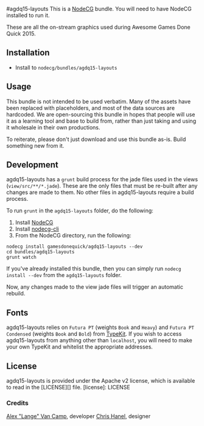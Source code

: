 #agdq15-layouts
This is a [NodeCG](http://github.com/nodecg/nodecg) bundle. You will need to have NodeCG installed to run it.

These are all the on-stream graphics used during Awesome Games Done Quick 2015.

## Installation
- Install to `nodecg/bundles/agdq15-layouts`

## Usage
This bundle is not intended to be used verbatim. Many of the assets have been replaced with placeholders, and
most of the data sources are hardcoded. We are open-sourcing this bundle in hopes that people will use it as a
learning tool and base to build from, rather than just taking and using it wholesale in their own productions.

To reiterate, please don't just download and use this bundle as-is. Build something new from it.

## Development
agdq15-layouts has a `grunt` build process for the jade files used in the views (`view/src/**/*.jade`).
These are the only files that must be re-built after any changes are made to them.
No other files in agdq15-layouts require a build process.

To run `grunt` in the `agdq15-layouts` folder, do the following:

1. Install [NodeCG](http://github.com/nodecg/nodecg)
2. Install [nodecg-cli](http://github.com/nodecg/nodecg-cli)
3. From the NodeCG directory, run the following:

  ```
  nodecg install gamesdonequick/agdq15-layouts --dev
  cd bundles/agdq15-layouts
  grunt watch
  ```

If you've already installed this bundle, then you can simply run `nodecg install --dev` from the `agdq15-layouts` folder.

Now, any changes made to the view jade files will trigger an automatic rebuild.

## Fonts
agdq15-layouts relies on `Futura PT` (weights `Book` and `Heavy`) and `Futura PT Condensed` (weights `Book` and `Bold`) from [TypeKit](https://typekit.com/).
If you wish to access agdq15-layouts from anything other than `localhost`, you will need to make your own TypeKit
and whitelist the appropriate addresses.

## License
agdq15-layouts is provided under the Apache v2 license, which is available to read in the [LICENSE][] file.
[license]: LICENSE

### Credits
[Alex "Lange" Van Camp](http://alexvan.camp), developer
[Chris Hanel](http://chrishanel.com/), designer